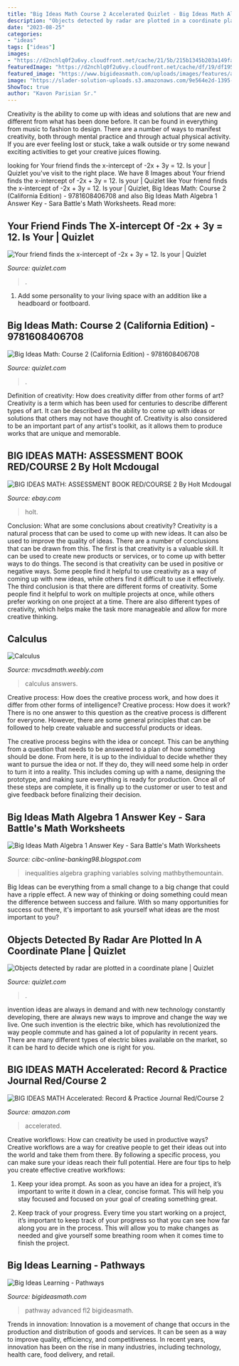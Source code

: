```yaml
---
title: "Big Ideas Math Course 2 Accelerated Quizlet - Big Ideas Math Algebra 1 Answer Key"
description: "Objects detected by radar are plotted in a coordinate plane"
date: "2023-08-25"
categories:
- "ideas"
tags: ["ideas"]
images:
- "https://d2nchlq0f2u6vy.cloudfront.net/cache/21/5b/215b1345b203a149faeddaead35077d0.jpg"
featuredImage: "https://d2nchlq0f2u6vy.cloudfront.net/cache/df/19/df195b98fbb4d43a67e46b8d822759df.jpg"
featured_image: "https://www.bigideasmath.com/uploads/images/features/advanced_pathway_fl2.png"
image: "https://slader-solution-uploads.s3.amazonaws.com/9e564e2d-1395-4970-8a44-33d540a413f8-1631108831110323.png"
ShowToc: true
author: "Kavon Parisian Sr."
---
```



Creativity is the ability to come up with ideas and solutions that are new and different from what has been done before. It can be found in everything from music to fashion to design. There are a number of ways to manifest creativity, both through mental practice and through actual physical activity. If you are ever feeling lost or stuck, take a walk outside or try some newand exciting activities to get your creative juices flowing.

	

		
looking for Your friend finds the x-intercept of -2x + 3y = 12. Is your | Quizlet you've visit to the right place. We have 8 Images about Your friend finds the x-intercept of -2x + 3y = 12. Is your | Quizlet like Your friend finds the x-intercept of -2x + 3y = 12. Is your | Quizlet, Big Ideas Math: Course 2 (California Edition) - 9781608406708 and also Big Ideas Math Algebra 1 Answer Key - Sara Battle&#039;s Math Worksheets. Read more:
		
    
## Your Friend Finds The X-intercept Of -2x + 3y = 12. Is Your | Quizlet

<img loading=lazy src="https://d2nchlq0f2u6vy.cloudfront.net/cache/df/19/df195b98fbb4d43a67e46b8d822759df.jpg" onerror="this.onerror=null;this.src='https://tse1.mm.bing.net/th?id=OIP.gmzXZy5rMAsVxf3ttWrzNQDhEs&amp;pid=15.1';" alt="Your friend finds the x-intercept of -2x + 3y = 12. Is your | Quizlet">

_Source: quizlet.com_

>. 

	

1. Add some personality to your living space with an addition like a headboard or footboard.

    
## Big Ideas Math: Course 2 (California Edition) - 9781608406708

<img loading=lazy src="https://slader-solution-uploads.s3.amazonaws.com/9e564e2d-1395-4970-8a44-33d540a413f8-1631108831110323.png" onerror="this.onerror=null;this.src='https://tse2.mm.bing.net/th?id=OIP.rWMjhAzvgRJMTZbMHImVSAHaBg&amp;pid=15.1';" alt="Big Ideas Math: Course 2 (California Edition) - 9781608406708">

_Source: quizlet.com_

>. 

	

Definition of creativity: How does creativity differ from other forms of art?
Creativity is a term which has been used for centuries to describe different types of art. It can be described as the ability to come up with ideas or solutions that others may not have thought of. Creativity is also considered to be an important part of any artist's toolkit, as it allows them to produce works that are unique and memorable.

    
## BIG IDEAS MATH: ASSESSMENT BOOK RED/COURSE 2 By Holt Mcdougal

<img loading=lazy src="https://i.ebayimg.com/images/g/fu4AAOSwTmpfdQpx/s-l300.jpg" onerror="this.onerror=null;this.src='https://tse2.mm.bing.net/th?id=OIP.uhqJnesBAGBNucPsfURZsgAAAA&amp;pid=15.1';" alt="BIG IDEAS MATH: ASSESSMENT BOOK RED/COURSE 2 By Holt Mcdougal">

_Source: ebay.com_

>holt. 

	

Conclusion: What are some conclusions about creativity?
Creativity is a natural process that can be used to come up with new ideas. It can also be used to improve the quality of ideas. There are a number of conclusions that can be drawn from this. The first is that creativity is a valuable skill. It can be used to create new products or services, or to come up with better ways to do things. The second is that creativity can be used in positive or negative ways. Some people find it helpful to use creativity as a way of coming up with new ideas, while others find it difficult to use it effectively. The third conclusion is that there are different forms of creativity. Some people find it helpful to work on multiple projects at once, while others prefer working on one project at a time. There are also different types of creativity, which helps make the task more manageable and allow for more creative thinking.

    
## Calculus

<img loading=lazy src="http://mvcsdmath.weebly.com/uploads/1/0/6/7/106765037/answers_to_area_and_volume_worksheet.jpg" onerror="this.onerror=null;this.src='https://tse3.mm.bing.net/th?id=OIP.H_GZhni1o3tOhUs6KTxpngHaJ4&amp;pid=15.1';" alt="Calculus">

_Source: mvcsdmath.weebly.com_

>calculus answers. 

	

Creative process: How does the creative process work, and how does it differ from other forms of intelligence?
Creative process: How does it work?
There is no one answer to this question as the creative process is different for everyone. However, there are some general principles that can be followed to help create valuable and successful products or ideas. 

The creative process begins with the idea or concept. This can be anything from a question that needs to be answered to a plan of how something should be done. From here, it is up to the individual to decide whether they want to pursue the idea or not. If they do, they will need some help in order to turn it into a reality. This includes coming up with a name, designing the prototype, and making sure everything is ready for production. Once all of these steps are complete, it is finally up to the customer or user to test and give feedback before finalizing their decision.

    
## Big Ideas Math Algebra 1 Answer Key - Sara Battle&#039;s Math Worksheets

<img loading=lazy src="https://i.pinimg.com/originals/54/bf/96/54bf96b257830fcf84727551ea4e03c8.jpg" onerror="this.onerror=null;this.src='https://tse2.mm.bing.net/th?id=OIP.OOrSdLk8rf3YPepIE3R9gwHaJ4&amp;pid=15.1';" alt="Big Ideas Math Algebra 1 Answer Key - Sara Battle&#039;s Math Worksheets">

_Source: cibc-online-banking98.blogspot.com_

>inequalities algebra graphing variables solving mathbythemountain. 

	

Big Ideas can be everything from a small change to a big change that could have a ripple effect. A new way of thinking or doing something could mean the difference between success and failure. With so many opportunities for success out there, it's important to ask yourself what ideas are the most important to you?

    
## Objects Detected By Radar Are Plotted In A Coordinate Plane | Quizlet

<img loading=lazy src="https://d2nchlq0f2u6vy.cloudfront.net/cache/21/5b/215b1345b203a149faeddaead35077d0.jpg" onerror="this.onerror=null;this.src='https://tse1.mm.bing.net/th?id=OIP.kVYNE89mwx0Rnx1qpl467gDhEs&amp;pid=15.1';" alt="Objects detected by radar are plotted in a coordinate plane | Quizlet">

_Source: quizlet.com_

>. 

	

invention ideas are always in demand and with new technology constantly developing, there are always new ways to improve and change the way we live. One such invention is the electric bike, which has revolutionized the way people commute and has gained a lot of popularity in recent years. There are many different types of electric bikes available on the market, so it can be hard to decide which one is right for you.

    
## BIG IDEAS MATH Accelerated: Record &amp; Practice Journal Red/Course 2

<img loading=lazy src="https://images-na.ssl-images-amazon.com/images/I/41HgaIvhvDL._SX218_BO1,204,203,200_QL40_ML2_.jpg" onerror="this.onerror=null;this.src='https://tse3.mm.bing.net/th?id=OIP.HxK38PHKL5opYPIzFWlvvAAAAA&amp;pid=15.1';" alt="BIG IDEAS MATH Accelerated: Record &amp; Practice Journal Red/Course 2">

_Source: amazon.com_

>accelerated. 

	

Creative workflows: How can creativity be used in productive ways?
Creative workflows are a way for creative people to get their ideas out into the world and take them from there. By following a specific process, you can make sure your ideas reach their full potential. Here are four tips to help you create effective creative workflows:
1. Keep your idea prompt. As soon as you have an idea for a project, it’s important to write it down in a clear, concise format. This will help you stay focused and focused on your goal of creating something great.

2. Keep track of your progress. Every time you start working on a project, it’s important to keep track of your progress so that you can see how far along you are in the process. This will allow you to make changes as needed and give yourself some breathing room when it comes time to finish the project.


    
## Big Ideas Learning - Pathways

<img loading=lazy src="https://www.bigideasmath.com/uploads/images/features/advanced_pathway_fl2.png" onerror="this.onerror=null;this.src='https://tse2.mm.bing.net/th?id=OIP.hxFzx-LoInDTruTwn4zEdwHaD1&amp;pid=15.1';" alt="Big Ideas Learning - Pathways">

_Source: bigideasmath.com_

>pathway advanced fl2 bigideasmath. 

	

Trends in innovation:
Innovation is a movement of change that occurs in the production and distribution of goods and services. It can be seen as a way to improve quality, efficiency, and competitiveness. In recent years, innovation has been on the rise in many industries, including technology, health care, food delivery, and retail.

